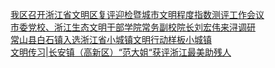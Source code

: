   
[我区召开浙江省文明区复评迎检暨城市文明程度指数测评工作会议](http://www.dianyue.me/archives/352/ac582ig771hfp41m/)  
[市委党校、浙江生态文明干部学院常务副校院长刘宏伟来浔调研](http://www.dianyue.me/archives/661/uhoaci4mdd4a7ucp/)  
[常山县白石镇入选浙江省小城镇文明行动样板小城镇](http://www.dianyue.me/archives/331/8t1nqug71pypgokp/)  
[文明传习|长安镇（高新区）“范大姐“获评浙江最美助残人](http://www.dianyue.me/archives/783/ceqr7zwnz4d3jkb4/)